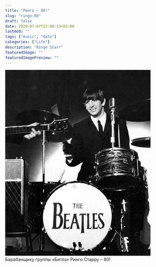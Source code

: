 ```yaml
---
title: "Ринго – 80!"
slug: "ringo-80"
draft: false
date: 2020-07-07T13:00:13+03:00 
lastmod: ""
tags: ["music", "date"]
categories: ["Life"]
description: "Ringo Starr"
featuredImage: ""
featuredImagePreview: ""
---
```


![Ринго Старр](featured.jpg)  
Барабанщику группы «Битлз» Ринго Старру – 80!